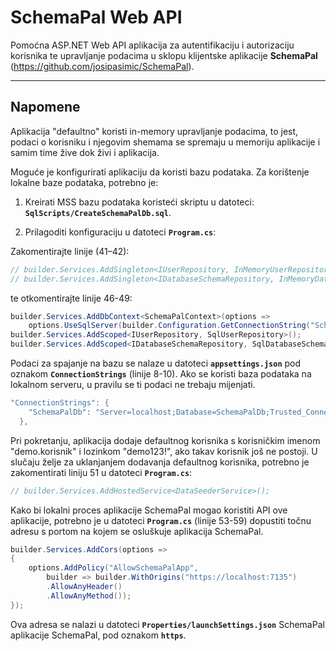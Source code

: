 # SchemaPal Web API

Pomoćna ASP.NET Web API aplikacija za autentifikaciju i autorizaciju korisnika te upravljanje podacima u sklopu klijentske aplikacije **SchemaPal** (https://github.com/josipasimic/SchemaPal).

---

## Napomene

Aplikacija "defaultno" koristi in-memory upravljanje podacima, to jest, podaci o korisniku i njegovim shemama se spremaju u memoriju aplikacije i samim time žive dok živi i aplikacija. 

Moguće je konfigurirati aplikaciju da koristi bazu podataka. Za korištenje lokalne baze podataka, potrebno je:

1. Kreirati MSS bazu podataka koristeći skriptu u datoteci:  
   **`SqlScripts/CreateSchemaPalDb.sql`**.

2. Prilagoditi konfiguraciju u datoteci **`Program.cs`**:  

Zakomentirajte linije (41–42):  
```csharp
// builder.Services.AddSingleton<IUserRepository, InMemoryUserRepository>();
// builder.Services.AddSingleton<IDatabaseSchemaRepository, InMemoryDatabaseSchemaRepository>();
```

te otkomentirajte linije 46-49:
```csharp
builder.Services.AddDbContext<SchemaPalContext>(options =>
    options.UseSqlServer(builder.Configuration.GetConnectionString("SchemaPalDb")));
builder.Services.AddScoped<IUserRepository, SqlUserRepository>();
builder.Services.AddScoped<IDatabaseSchemaRepository, SqlDatabaseSchemaRepository>();
```

Podaci za spajanje na bazu se nalaze u datoteci **`appsettings.json`** pod oznakom  **`ConnectionStrings`** (linije 8-10). Ako se koristi baza podataka na lokalnom serveru, u pravilu se ti podaci ne trebaju mijenjati.
```csharp
"ConnectionStrings": {
    "SchemaPalDb": "Server=localhost;Database=SchemaPalDb;Trusted_Connection=True;TrustServerCertificate=True;"
  },
```

Pri pokretanju, aplikacija dodaje defaultnog korisnika s korisničkim imenom "demo.korisnik" i lozinkom "demo123!", ako takav korisnik još ne postoji.
U slučaju želje za uklanjanjem dodavanja defaultnog korisnika, potrebno je zakomentirati liniju 51 u datoteci **`Program.cs`**: 
```csharp
// builder.Services.AddHostedService<DataSeederService>();
```

Kako bi lokalni proces aplikacije SchemaPal mogao koristiti API ove aplikacije, potrebno je u datoteci **`Program.cs`** (linije 53-59) dopustiti točnu adresu s portom na kojem se osluškuje aplikacija SchemaPal. 
```csharp
builder.Services.AddCors(options =>
{
    options.AddPolicy("AllowSchemaPalApp",
        builder => builder.WithOrigins("https://localhost:7135")
        .AllowAnyHeader()
        .AllowAnyMethod());
});
```
Ova adresa se nalazi u datoteci **`Properties/launchSettings.json`** SchemaPal aplikacije SchemaPal, pod oznakom  **`https`**.
